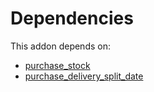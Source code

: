 # Dependencies

This addon depends on:

- [purchase_stock](https://github.com/bringout/oca-ocb-warehouse/tree/1135de9279731def9c756b5192f8860b5a0e7e59/odoo-bringout-oca-ocb-purchase_stock)
- [purchase_delivery_split_date](https://github.com/bringout/oca-workflow-process)
